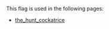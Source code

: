 This flag is used in the following pages:
 - [the_hunt_cockatrice](../events/the_hunt_cockatrice.md)
